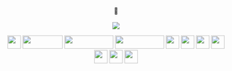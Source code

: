 
<div align="center">
  <br>
🤸
<br>
<br>
  <a href="https://rocky-replace-6c3.notion.site/Portfolio-4656015beab741edba68b18c34eb78bd"><img src="https://img.shields.io/badge/Portfolio-f7f7f7?style=for-the-badge&logo=notion&logoColor=black&link=https://cactus-silkworm-e8c.notion.site/6755d9c14e364d39b09e52113fd0dc37"/></a>

<img src="https://img.shields.io/badge/Github-000000?style=for-the-badge&logo=Github&logoColor=white" height="30"/>  <img src= "https://img.shields.io/badge/java-%23ED8B00.svg?style=for-the-badge&logo=java&logoColor=white" width="90" height="30"/>  <img src="https://img.shields.io/badge/javascript-F7DF1E?style=for-the-badge&logo=javascript&logoColor=black" width="110" height="30"/>  <img src="https://img.shields.io/badge/typescript-007acc?style=for-the-badge&logo=typescript&logoColor=white" width="110" height="30"/>  <img src="https://img.shields.io/badge/python-3670A0?style=for-the-badge&logo=python&logoColor=FF9E0F" height="30"/>
<img src="https://img.shields.io/badge/html5-E34F26?style=for-the-badge&logo=html5&logoColor=white" height="30"/>  <img src="https://img.shields.io/badge/css-1572B6?style=for-the-badge&logo=css3&logoColor=white" height="30"/>  <img src="https://img.shields.io/badge/Django-092E20?style=for-the-badge&logo=Django&logoColor=white" height="30"/>  <img src="https://img.shields.io/badge/Vue.js-4FC08D?style=for-the-badge&logo=Vue.js&logoColor=white" height="30"/>  <img src="https://img.shields.io/badge/React-61DAFB?style=for-the-badge&logo=React&logoColor=white" height="30"/> <img src="https://img.shields.io/badge/Kotlin-B125EA?style=for-the-badge&logo=Kotlin&logoColor=white" height="30"/>


</div>


